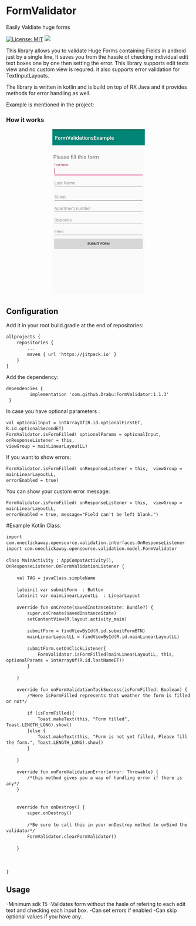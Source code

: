 
FormValidator
========
Easily Valdiate huge forms


[![License: MIT](https://img.shields.io/badge/License-MIT-yellow.svg)](https://opensource.org/licenses/MIT) [![](https://jitpack.io/v/Drabu/FormValidator.svg)](https://jitpack.io/#Drabu/FormValidator)

This library allows you to validate Huge Forms containing Fields in android just by a single line, It saves you from the hassle of checking individual edit text boxes one by one then setting the error.
This library supports edit texts view and no custom view is requred. it also supports error validation for TextInputLayouts. 

The library is written in kotlin and is build on top of RX Java and it provides methods for error handling as well. 

Example is mentioned in the project:

### How it works

<p align="center">
    <img src="demo.gif" alt="Demonstartion image."/>
</p>


Configuration
-------------

Add it in your root build.gradle at the end of repositories:

    allprojects {
		repositories {
			...
			maven { url 'https://jitpack.io' }
		}
	}


Add the dependency: 

    dependencies {
	         implementation 'com.github.Drabu:FormValidator:1.1.3'
	 }
   


In case you have optional parameters : 
        
 	val optionalInput = intArrayOf(R.id.optionalFirstET, R.id.optionalSecondET)
	FormValidator.isFormFilled( optionalParams = optionalInput, onResponseListener = this,
	viewGroup = mainLinearLayoutLL)
	

If you want to show errors: 
        
	FormValidator.isFormFilled( onResponseListener = this,  viewGroup = mainLinearLayoutLL, 
	errorEnabled = true)
	


You can show your custom error message: 
        
	FormValidator.isFormFilled( onResponseListener = this,  viewGroup = mainLinearLayoutLL, 
	errorEnabled = true, message="Field can't be left blank.")


#Example Kotlin Class: 

    import com.oneclickaway.opensource.validation.interfaces.OnResponseListener
    import com.oneclickaway.opensource.validation.model.FormValidator
    
    class MainActivity : AppCompatActivity(), OnResponseListener.OnFormValidationListener {

        val TAG = javaClass.simpleName

        lateinit var submitForm  : Button
        lateinit var mainLinearLayoutLL  : LinearLayout

        override fun onCreate(savedInstanceState: Bundle?) {
            super.onCreate(savedInstanceState)
            setContentView(R.layout.activity_main)

            submitForm = findViewById(R.id.submitFormBTN)
            mainLinearLayoutLL = findViewById(R.id.mainLinearLayoutLL)

            submitForm.setOnClickListener{
                FormValidator.isFormFilled(mainLinearLayoutLL, this, optionalParams = intArrayOf(R.id.lastNameET))
            }

        }

        override fun onFormValidationTaskSuccess(isFormFilled: Boolean) {
            /*Here isFormFilled represents that weather the form is filled or not*/

            if (isFormFilled){
                Toast.makeText(this, "Form filled", Toast.LENGTH_LONG).show()
            }else {
                Toast.makeText(this, "Form is not yet filled, Please fill the form.", Toast.LENGTH_LONG).show()
            }

        }

        override fun onFormValidationError(error: Throwable) {
            /*this method gives you a way of handling error if there is any*/
        }


        override fun onDestroy() {
            super.onDestroy()

            /*Be sure to call this in your onDestroy method to unBind the validator*/
            FormValidator.clearFormValidator()

        }



    }
   


Usage
-----
-Minimum sdk 15
-Validates form without the hasle of refering to each edit text and checking each input box.
-Can set errors if enabled
-Can skip optional values if you have any.. 

